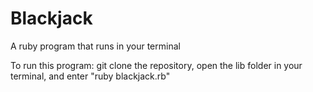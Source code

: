 # Blackjack
A ruby program that runs in your terminal

To run this program: git clone the repository, open the lib folder in your terminal, and enter "ruby blackjack.rb"
